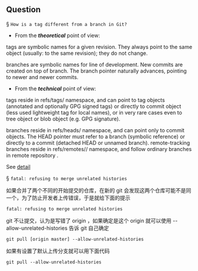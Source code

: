 

## Question

§ `How is a tag different from a branch in Git? `      

* From the ***theoretical*** point of view:

tags are symbolic names for a given revision. They always point to the same object (usually: to the same revision); they do not change.

branches are symbolic names for line of development. New commits are created on top of branch. The branch pointer naturally advances, pointing to newer and newer commits.

* From the ***technical*** point of view:

tags reside in refs/tags/ namespace, and can point to tag objects (annotated and optionally GPG signed tags) or directly to commit object (less used lightweight tag for local names), or in very rare cases even to tree object or blob object (e.g. GPG signature).

branches reside in refs/heads/ namespace, and can point only to commit objects. The HEAD pointer must refer to a branch (symbolic reference) or directly to a commit (detached HEAD or unnamed branch).
remote-tracking branches reside in refs/remotes/<remote>/ namespace, and follow ordinary branches in remote repository <remote>.

See [detail](https://stackoverflow.com/questions/1457103/how-is-a-tag-different-from-a-branch-in-git-which-should-i-use-here)      

§ `fatal: refusing to merge unrelated histories`

如果合并了两个不同的开始提交的仓库，在新的 git 会发现这两个仓库可能不是同一个，为了防止开发者上传错误，于是就给下面的提示

    fatal: refusing to merge unrelated histories
git 不让提交，认为是写错了 origin ，如果确定是这个 origin 就可以使用 --allow-unrelated-histories 告诉 git 自己确定

    git pull [origin master] --allow-unrelated-histories
如果有设置了默认上传分支就可以用下面代码

    git pull --allow-unrelated-histories
